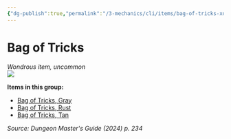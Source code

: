 ```yaml
---
{"dg-publish":true,"permalink":"/3-mechanics/cli/items/bag-of-tricks-xdmg/","tags":["ttrpg-cli/compendium/src/5e/xdmg","ttrpg-cli/item/rarity/uncommon"],"noteIcon":""}
---
```


# Bag of Tricks
*Wondrous item, uncommon*  
![](3-Mechanics/CLI/items/img/bag-of-tricks.webp#right)


**Items in this group:**

- [Bag of Tricks, Gray](3-Mechanics/CLI/items/bag-of-tricks-gray-xdmg.md)
- [Bag of Tricks, Rust](3-Mechanics/CLI/items/bag-of-tricks-rust-xdmg.md)
- [Bag of Tricks, Tan](3-Mechanics/CLI/items/bag-of-tricks-tan-xdmg.md)

*Source: Dungeon Master's Guide (2024) p. 234*